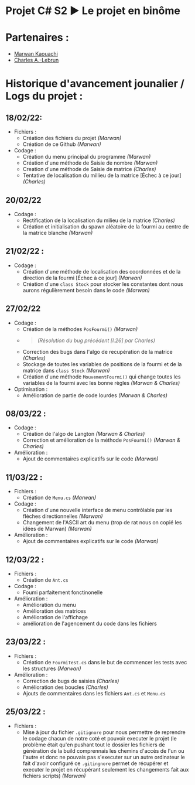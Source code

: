 # Projet C# S2 ► Le projet en binôme

# Partenaires : 
- [Marwan Kaouachi](https://github.com/marwank270/)
- [Charles A.-Lebrun](https://github.com/novaxsavestheyear)

# Historique d'avancement jounalier / Logs du projet :

## 18/02/22:
- Fichiers :
  - Création des fichiers du projet *(Marwan)*
  - Création de ce Github *(Marwan)*
- Codage :
  - Création du menu principal du programme *(Marwan)*
  - Création d'une méthode de Saisie de nombre *(Marwan)*
  - Creation d'une méthode de Saisie de matrice *(Charles)*
  - Tentative de localisation du millieu de la matrice [Échec à ce jour] *(Charles)*
  
## 20/02/22
- Codage :
  - Rectification de la localisation du milieu de la matrice *(Charles)*
  - Création et initialisation du spawn aléatoire de la fourmi au centre de la matrice blanche *(Marwan)*

## 21/02/22 :
- Codage :
  - Création d'une méthode de localisation des coordonnées et de la direction de la fourmi [Échec à ce jour] *(Marwan)*
  - Création d'une `class Stock` pour stocker les constantes dont nous aurons régulièrement besoin dans le code *(Marwan)*

## 27/02/22 
- Codage :
  - Création de la méthodes `PosFourmi()` *(Marwan)* 
  - > *(Résolution du bug précédent \[l.26] par Charles)*
  - Correction des bugs dans l'algo de recupération de la matrice *(Charles)*
  - Stockage de toutes les variables de positions de la fourmi et de la matrice dans `class Stock` *(Marwan)*
  - Création d'une méthode `MouvementFourmi()` qui change toutes les variables de la fourmi avec les bonne règles *(Marwan & Charles)*
- Optimisation :
  - Amélioration de partie de code lourdes *(Marwan & Charles)*

## 08/03/22 : 
- Codage :
  - Création de l'algo de Langton *(Marwan & Charles)*
  - Correction et amélioration de la méthode `PosFourmi()` *(Marwan & Charles)*
- Amélioration :
  - Ajout de commentaires explicatifs sur le code *(Marwan)*

## 11/03/22 :
- Fichiers :
  - Création de `Menu.cs` *(Marwan)*
- Codage : 
  - Création d'une nouvelle interface de menu contrôlable par les flèches directionnelles *(Marwan)*
  - Changement de l'ASCII art du menu (trop de rat nous on copié les idées de Marwan) *(Marwan)*
- Amélioration :
  - Ajout de commentaires explicatifs sur le code *(Marwan)*

## 12/03/22 :
- Fichiers :
  - Création de `Ant.cs`
- Codage : 
  - Foumi parfaitement fonctinonelle
- Amélioration :
  - Amélioration du menu
  - Amélioration des matrices
  - Amélioration de l'affichage
  - amélioration de l'agencement du code dans les fichiers

## 23/03/22 :
- Fichiers : 
  - Création de `FourmiTest.cs` dans le but de commencer les tests avec les structures *(Marwan)*
- Amélioration : 
  - Correction de bugs de saisies *(Charles)*
  - Amélioration des boucles *(Charles)*
  - Ajouts de commentaires dans les fichiers `Ant.cs` et `Menu.cs`

## 25/03/22 : 
- Fichiers : 
  - Mise à jour du fichier `.gitignore` pour nous permettre de reprendre le codage chacun de notre coté et pouvoir executer le projet (le problème était qu'en pushant tout le dossier les fichiers de génération de la build comprennais les chemins d'accès de l'un ou l'autre et donc ne pouvais pas s'executer sur un autre ordinateur le fait d'avoir configuré ce `.gitingnore` permet de récupérer et executer le projet en récupérant seulement les changements fait aux fichiers scripts) *(Marwan)*
